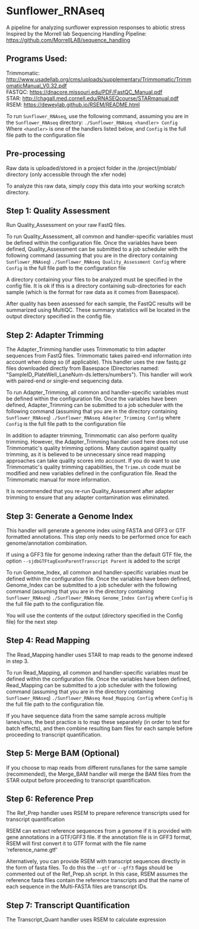 # Sunflower_RNAseq
A pipeline for analyzing sunflower expression responses to abiotic stress
Inspired by the Morrell lab Sequencing Handling Pipeline: https://github.com/MorrellLAB/sequence_handling

## Programs Used:  
Trimmomatic: http://www.usadellab.org/cms/uploads/supplementary/Trimmomatic/TrimmomaticManual_V0.32.pdf  
FASTQC: https://dnacore.missouri.edu/PDF/FastQC_Manual.pdf  
STAR: http://chagall.med.cornell.edu/RNASEQcourse/STARmanual.pdf  
RSEM: https://deweylab.github.io/RSEM/README.html

To run `Sunflower_RNAseq`, use the following command, assuming you are in the `Sunflower_RNAseq` directory:
`./Sunflower_RNAseq <handler> Config`
Where `<handler>` is one of the handlers listed below, and `Config` is the full file path to the configuration file

## Pre-processing
Raw data is uploaded/stored in a project folder in the /project/jmblab/ directory
(only accessible through the xfer node)

To analyze this raw data, simply copy this data into your working scratch directory.

## Step 1: Quality Assessment
Run Quality_Assessment on your raw FastQ files. 

To run Quality_Assessment, all common and handler-specific variables must be defined within the configuration file. Once the variables have been defined, Quality_Assessment can be submitted to a job scheduler with the following command (assuming that you are in the directory containing `Sunflower_RNAseq`)
`./Sunflower_RNAseq Quality_Assessment Config`
where `Config` is the full file path to the configuration file

A directory containing your files to be analyzed must be specified in the config file. It is ok if this is a directory containing sub-directories for each sample (which is the format for raw data as it comes from Basespace).

After quality has been assessed for each sample, the FastQC results will be summarized using MultiQC. These summary statistics will be located in the output directory specified in the config file.

## Step 2: Adapter Trimming
The Adapter_Trimming handler uses Trimmomatic to trim adapter sequences from FastQ files. Trimmomatic takes paired-end information into account when doing so (if applicable). This handler uses the raw fastq.gz files downloaded directly from Basespace (Directories named: "SampleID_PlateWell_LaneNum-ds.letters/numbers"). This handler will work with paired-end or single-end sequencing data.

To run Adapter_Trimming, all common and handler-specific variables must be defined within the configuration file. Once the variables have been defined, Adapter_Trimming can be submitted to a job scheduler with the following command (assuming that you are in the directory containing `Sunflower_RNAseq`)
`./Sunflower_RNAseq Adapter_Trimming Config`
where `Config` is the full file path to the configuration file

In addition to adapter trimming, Trimmomatic can also perform quality trimming. However, the Adapter_Trimming handler used here does not use Trimmomatic's quality trimming options. Many caution against quality trimming, as it is believed to be unnecessary since read mapping approaches can take quality scores into account. If you do want to use Trimmomatic's quality trimming capabilities, the `Trimm.sh` code must be modified and new variables defined in the configuration file. Read the Trimmomatic manual for more information.

It is recommended that you re-run Quality_Assessment after adapter trimming to ensure that any adapter contamination was eliminated.

## Step 3: Generate a Genome Index

This handler will generate a genome index using FASTA and GFF3 or GTF formatted annotations. This step only needs to be performed once for each genome/annotation combination.

If using a GFF3 file for genome indexing rather than the default GTF file, the option `--sjdbGTFtagExonParentTranscript Parent` is added to the script 

To run Genome_Index, all common and handler-specific variables must be defined within the configuration file. Once the variables have been defined, Genome_Index can be submitted to a job scheduler with the following command (assuming that you are in the directory containing `Sunflower_RNAseq`)
`./Sunflower_RNAseq Genome_Index Config` where `Config` is the full file path to the configuration file.

You will use the contents of the output (directory specified in the Config file) for the next step

## Step 4: Read Mapping

The Read_Mapping handler uses STAR to map reads to the genome indexed in step 3.

To run Read_Mapping, all common and handler-specific variables must be defined within the configuration file. Once the variables have been defined, Read_Mapping can be submitted to a job scheduler with the following command (assuming that you are in the directory containing `Sunflower_RNAseq`)
`./Sunflower_RNAseq Read_Mapping Config` where `Config` is the full file path to the configuration file.

If you have sequence data from the same sample across multiple lanes/runs, the best practice is to map these separately (in order to test for batch effects), and then combine resulting bam files for each sample before proceeding to transcript quantification.

## Step 5: Merge BAM (Optional)

If you choose to map reads from different runs/lanes for the same sample (recommended), the Merge_BAM handler will merge the BAM files from the STAR output before proceeding to transcript quantification.

## Step 6: Reference Prep

The Ref_Prep handler uses RSEM to prepare reference transcripts used for transcript quantification

RSEM can extract reference sequences from a genome if it is provided with gene annotations in a GTF/GFF3 file. If the annotation file is in GFF3 format, RSEM will first convert it to GTF format with the file name 'reference_name.gtf'

Alternatively, you can provide RSEM with transcript sequences directly in the form of fasta files. To do this the `--gtf` or `--gff3` flags should be commented out of the Ref_Prep.sh script. In this case, RSEM assumes the reference fasta files contain the reference transcripts and that the name of each sequence in the Multi-FASTA files are transcript IDs.

## Step 7: Transcript Quantification

The Transcript_Quant handler uses RSEM to calculate expression